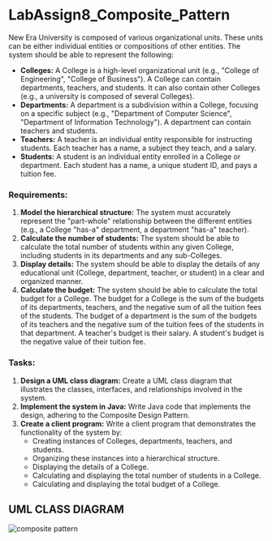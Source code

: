# LabAssign8_Composite_Pattern
New Era University is composed of various organizational units. These units can be either individual entities or compositions of other entities. The system should be able to represent the following:
- **Colleges:** A College is a high-level organizational unit (e.g., "College of Engineering", "College of Business"). A College can contain departments, teachers, and students. It can also contain other Colleges (e.g., a university is composed of several Colleges).
- **Departments:** A department is a subdivision within a College, focusing on a specific subject (e.g., "Department of Computer Science", "Department of Information Technology"). A department can contain teachers and students.
- **Teachers:** A teacher is an individual entity responsible for instructing students. Each teacher has a name, a subject they teach, and a salary.
- **Students:** A student is an individual entity enrolled in a College or department. Each student has a name, a unique student ID, and pays a tuition fee.
  
### Requirements:
1. **Model the hierarchical structure:** The system must accurately represent the "part-whole" relationship between the different entities (e.g., a College "has-a" department, a department "has-a" teacher).
2. **Calculate the number of students:** The system should be able to calculate the total number of students within any given College, including students in its departments and any sub-Colleges.
3. **Display details:** The system should be able to display the details of any educational unit (College, department, teacher, or student) in a clear and organized manner.
4. **Calculate the budget:** The system should be able to calculate the total budget for a College. The budget for a College is the sum of the budgets of its departments, teachers, and the negative sum of all the tuition fees of the students. The budget of a department is the sum of the budgets of its teachers and the negative sum of the tuition fees of the students in that department. A teacher's budget is their salary. A student's budget is the negative value of their tuition fee.
   
### Tasks:
1. **Design a UML class diagram:** Create a UML class diagram that illustrates the classes, interfaces, and relationships involved in the system.
2. **Implement the system in Java:** Write Java code that implements the design, adhering to the Composite Design Pattern.
3. **Create a client program:** Write a client program that demonstrates the functionality of the system by: 
    - Creating instances of Colleges, departments, teachers, and students.
    - Organizing these instances into a hierarchical structure.
    - Displaying the details of a College.
    - Calculating and displaying the total number of students in a College.
    - Calculating and displaying the total budget of a College.

## UML CLASS DIAGRAM
![composite pattern](https://github.com/user-attachments/assets/aabb533d-088f-4e15-9a88-6ee63f36895e)
